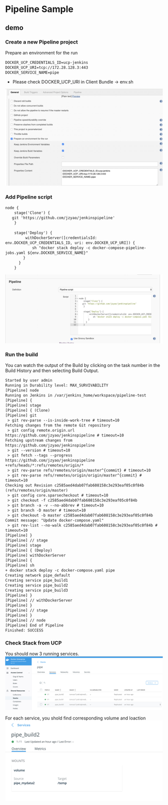 # Pipeline Sample

## demo 

### Create a new Pipeline project

Prepare an environment for the run

```
DOCKER_UCP_CREDENTIALS_ID=ucp-jenkins
DOCKER_UCP_URI=tcp://172.28.128.3:443
DOCKER_SERVICE_NAME=pipe
```
* Please check DOCKER_UCP_URI in Client Bundle -> env.sh

![pipeconfig](/img/pipeconfig.jpg?raw=true "pipeconfig" )

### Add Pipeline script 

```
node {
    stage('Clone') {
   git 'https://github.com/jzyao/jenkinspipeline'
    }

    stage('Deploy') {
         withDockerServer([credentialsId: env.DOCKER_UCP_CREDENTIALS_ID, uri: env.DOCKER_UCP_URI]) {
            sh "docker stack deploy -c docker-compose-pipeline-jobs.yaml ${env.DOCKER_SERVICE_NAME}"
        }
      }
    }
```

![pipeline](/img/pipeline.jpg?raw=true "pipeline" )

### Run the build

You can watch the output of the Build by clicking on the task number in the Build History and then selecting Build Output.

```
Started by user admin
Running in Durability level: MAX_SURVIVABILITY
[Pipeline] node
Running on Jenkins in /var/jenkins_home/workspace/pipeline-test
[Pipeline] {
[Pipeline] stage
[Pipeline] { (Clone)
[Pipeline] git
 > git rev-parse --is-inside-work-tree # timeout=10
Fetching changes from the remote Git repository
 > git config remote.origin.url https://github.com/jzyao/jenkinspipeline # timeout=10
Fetching upstream changes from https://github.com/jzyao/jenkinspipeline
 > git --version # timeout=10
 > git fetch --tags --progress https://github.com/jzyao/jenkinspipeline +refs/heads/*:refs/remotes/origin/*
 > git rev-parse refs/remotes/origin/master^{commit} # timeout=10
 > git rev-parse refs/remotes/origin/origin/master^{commit} # timeout=10
Checking out Revision c2585aed4dab07fab608158c3e293eaf05c0f84b (refs/remotes/origin/master)
 > git config core.sparsecheckout # timeout=10
 > git checkout -f c2585aed4dab07fab608158c3e293eaf05c0f84b
 > git branch -a -v --no-abbrev # timeout=10
 > git branch -D master # timeout=10
 > git checkout -b master c2585aed4dab07fab608158c3e293eaf05c0f84b
Commit message: "Update docker-compose.yaml"
 > git rev-list --no-walk c2585aed4dab07fab608158c3e293eaf05c0f84b # timeout=10
[Pipeline] }
[Pipeline] // stage
[Pipeline] stage
[Pipeline] { (Deploy)
[Pipeline] withDockerServer
[Pipeline] {
[Pipeline] sh
+ docker stack deploy -c docker-compose.yaml pipe
Creating network pipe_default
Creating service pipe_build1
Creating service pipe_build2
Creating service pipe_build3
[Pipeline] }
[Pipeline] // withDockerServer
[Pipeline] }
[Pipeline] // stage
[Pipeline] }
[Pipeline] // node
[Pipeline] End of Pipeline
Finished: SUCCESS
```

### Check Stack from UCP
You should now 3 running services. 
![stack](/img/stack.jpg?raw=true "stack")

For each service, you shold find corresponding volume and loaction
![volume](/img/volume.jpg?raw=true "volume")

